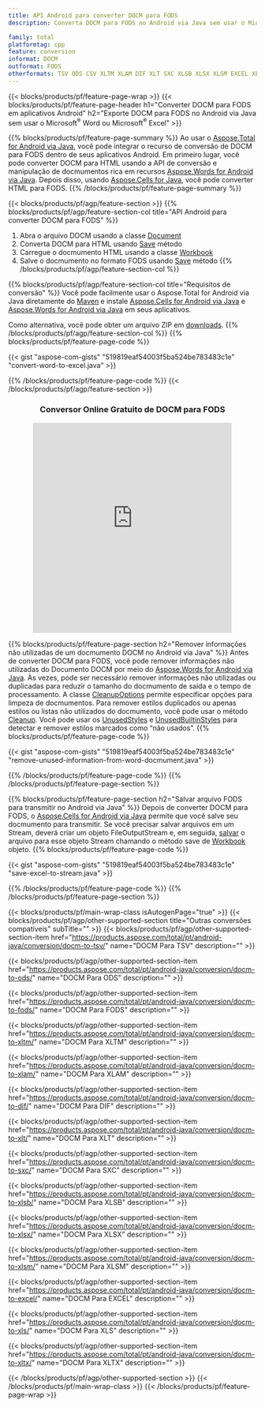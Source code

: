 ```yaml
---
title: API Android para converter DOCM para FODS
description: Converta DOCM para FODS no Android via Java sem usar o Microsoft Word ou o Microsoft Excel

family: total
platformtag: cpp
feature: conversion
informat: DOCM
outformat: FODS
otherformats: TSV ODS CSV XLTM XLAM DIF XLT SXC XLSB XLSX XLSM EXCEL XLS XLTX
---
```

{{< blocks/products/pf/feature-page-wrap >}}
{{< blocks/products/pf/feature-page-header h1="Converter DOCM para FODS em aplicativos Android" h2="Exporte DOCM para FODS no Android via Java sem usar o Microsoft<sup>&reg;</sup> Word ou Microsoft<sup>&reg;</sup> Excel" >}}

{{% blocks/products/pf/feature-page-summary %}}
Ao usar o [Aspose.Total for Android via Java](https://products.aspose.com/total/android-java/), você pode integrar o recurso de conversão de DOCM para FODS dentro de seus aplicativos Android. Em primeiro lugar, você pode converter DOCM para HTML usando a API de conversão e manipulação de docmumentos rica em recursos [Aspose.Words for Android via Java](https://products.aspose.com/words/android-java/). Depois disso, usando [Aspose.Cells for Java](https://products.aspose.com/cells/android-java/), você pode converter HTML para FODS. 
{{% /blocks/products/pf/feature-page-summary  %}}

{{< blocks/products/pf/agp/feature-section >}}
{{% blocks/products/pf/agp/feature-section-col title="API Android para converter DOCM para FODS" %}}
1. Abra o arquivo DOCM usando a classe [Document](https://reference.aspose.com/words/java/com.aspose.words/Document)
2. Converta DOCM para HTML usando [Save](https://reference.aspose.com/words/java/com.aspose.words/Document#save(java.lang.String,com.aspose.words.SaveOptions) ) método
3. Carregue o docmumento HTML usando a classe [Workbook](https://reference.aspose.com/cells/java/com.aspose.cells/Workbook)
4. Salve o docmumento no formato FODS usando [Save](https://reference.aspose.com/cells/java/com.aspose.cells/workbook#save(java.lang.String,%20com.aspose.cells.SaveOptions)) método
{{% /blocks/products/pf/agp/feature-section-col %}}

{{% blocks/products/pf/agp/feature-section-col title="Requisitos de conversão" %}}
Você pode facilmente usar o Aspose.Total for Android via Java diretamente do [Maven](https://releases.aspose.com/total/java/) e instale [Aspose.Cells for Android via Java](https://docms.aspose.com/cells/java/aspose-cells-for-android-via-java-installation/#install-asposecells-for-android-via-java-from-maven-repository) e [Aspose.Words for Android via Java](https://docms.aspose.com/words/java/install-aspose-words-for-android-via-java/#install-asposewords-for-android-via-java-from-maven-repository) em seus aplicativos.

Como alternativa, você pode obter um arquivo ZIP em [downloads](https://releases.aspose.com/total/androidjava).
{{% /blocks/products/pf/agp/feature-section-col %}}
{{% blocks/products/pf/feature-page-code %}}

{{< gist "aspose-com-gists" "519819eaf54003f5ba524be783483c1e" "convert-word-to-excel.java" >}}



{{% /blocks/products/pf/feature-page-code %}}
{{< /blocks/products/pf/agp/feature-section >}}
<div class="container-fluid agp-content bg-white aboutfile box-1 vh100 section nopbtm">
<div class=container>
<div class=row>
<div class="demobox tc col-md-12 padding-0" align="center">

<h3>Conversor Online Gratuito de DOCM para FODS</h3>

<iframe style="border: none; height: 426px;" scrolling="no" src="https://total-conversion-app-65z5r2lp.qa.k8s.dynabic.com/?to=fods&from=docm" id="child-iframe" width="80%"></iframe>

</div></div>
</div></div>

{{% blocks/products/pf/feature-page-section  h2="Remover informações não utilizadas de um docmumento DOCM no Android via Java" %}}
Antes de converter DOCM para FODS, você pode remover informações não utilizadas do Documento DOCM por meio do [Aspose.Words for Android via Java](https://products.aspose.com/words/android-java/). Às vezes, pode ser necessário remover informações não utilizadas ou duplicadas para reduzir o tamanho do docmumento de saída e o tempo de processamento. A classe [CleanupOptions](https://reference.aspose.com/words/java/com.aspose.words/CleanupOptions) permite especificar opções para limpeza de docmumentos. Para remover estilos duplicados ou apenas estilos ou listas não utilizados do docmumento, você pode usar o método [Cleanup](https://reference.aspose.com/words/java/com.aspose.words/Document#cleanup()). Você pode usar os [UnusedStyles](https://reference.aspose.com/words/java/com.aspose.words/cleanupoptions#UnusedStyles) e [UnusedBuiltinStyles](https://reference.aspose.com/words/java/com.aspose.words/cleanupoptions#UnusedBuiltinStyles) para detectar e remover estilos marcados como “não usados”.
{{% blocks/products/pf/feature-page-code %}}

{{< gist "aspose-com-gists" "519819eaf54003f5ba524be783483c1e" "remove-unused-information-from-word-docmument.java" >}}

{{% /blocks/products/pf/feature-page-code  %}}
{{% /blocks/products/pf/feature-page-section %}}

{{% blocks/products/pf/feature-page-section  h2="Salvar arquivo FODS para transmitir no Android via Java" %}}
Depois de converter DOCM para FODS, o [Aspose.Cells for Android via Java](https://products.aspose.com/cells/android-java/) permite que você salve seu docmumento para transmitir. Se você precisar salvar arquivos em um Stream, deverá criar um objeto FileOutputStream e, em seguida, [salvar](https://reference.aspose.com/cells/java/com.aspose.cells/workbook#save(java.io.OutputStream,%20com.aspose.cells.SaveOptions)) o arquivo para esse objeto Stream chamando o método save de [Workbook](https://reference.aspose.com/cells/java/com.aspose.cells/Workbook) objeto.
{{% blocks/products/pf/feature-page-code %}}

{{< gist "aspose-com-gists" "519819eaf54003f5ba524be783483c1e" "save-excel-to-stream.java" >}}

{{% /blocks/products/pf/feature-page-code  %}}
{{% /blocks/products/pf/feature-page-section %}}

{{< blocks/products/pf/main-wrap-class isAutogenPage="true" >}}
{{< blocks/products/pf/agp/other-supported-section title="Outras conversões compatíveis" subTitle="" >}}
{{< blocks/products/pf/agp/other-supported-section-item href="https://products.aspose.com/total/pt/android-java/conversion/docm-to-tsv/" name="DOCM Para TSV" description="" >}}

{{< blocks/products/pf/agp/other-supported-section-item href="https://products.aspose.com/total/pt/android-java/conversion/docm-to-ods/" name="DOCM Para ODS" description="" >}}

{{< blocks/products/pf/agp/other-supported-section-item href="https://products.aspose.com/total/pt/android-java/conversion/docm-to-fods/" name="DOCM Para FODS" description="" >}}

{{< blocks/products/pf/agp/other-supported-section-item href="https://products.aspose.com/total/pt/android-java/conversion/docm-to-xltm/" name="DOCM Para XLTM" description="" >}}

{{< blocks/products/pf/agp/other-supported-section-item href="https://products.aspose.com/total/pt/android-java/conversion/docm-to-xlam/" name="DOCM Para XLAM" description="" >}}

{{< blocks/products/pf/agp/other-supported-section-item href="https://products.aspose.com/total/pt/android-java/conversion/docm-to-dif/" name="DOCM Para DIF" description="" >}}

{{< blocks/products/pf/agp/other-supported-section-item href="https://products.aspose.com/total/pt/android-java/conversion/docm-to-xlt/" name="DOCM Para XLT" description="" >}}

{{< blocks/products/pf/agp/other-supported-section-item href="https://products.aspose.com/total/pt/android-java/conversion/docm-to-sxc/" name="DOCM Para SXC" description="" >}}

{{< blocks/products/pf/agp/other-supported-section-item href="https://products.aspose.com/total/pt/android-java/conversion/docm-to-xlsb/" name="DOCM Para XLSB" description="" >}}

{{< blocks/products/pf/agp/other-supported-section-item href="https://products.aspose.com/total/pt/android-java/conversion/docm-to-xlsx/" name="DOCM Para XLSX" description="" >}}

{{< blocks/products/pf/agp/other-supported-section-item href="https://products.aspose.com/total/pt/android-java/conversion/docm-to-xlsm/" name="DOCM Para XLSM" description="" >}}

{{< blocks/products/pf/agp/other-supported-section-item href="https://products.aspose.com/total/pt/android-java/conversion/docm-to-excel/" name="DOCM Para EXCEL" description="" >}}

{{< blocks/products/pf/agp/other-supported-section-item href="https://products.aspose.com/total/pt/android-java/conversion/docm-to-xls/" name="DOCM Para XLS" description="" >}}

{{< blocks/products/pf/agp/other-supported-section-item href="https://products.aspose.com/total/pt/android-java/conversion/docm-to-xltx/" name="DOCM Para XLTX" description="" >}}


{{< /blocks/products/pf/agp/other-supported-section >}}
{{< /blocks/products/pf/main-wrap-class >}}
{{< /blocks/products/pf/feature-page-wrap >}}
